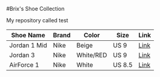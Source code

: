 #Brix's Shoe Collection

My repository called test 

| Shoe Name | Brand | Color | Size | Link |
| --------- | ----- | ----- | ---- | ----- |
|Jordan 1 Mid | Nike| Beige | US 9| [Link](https://www.goat.com/sneakers/air-jordan-1-mid-tan-gum-554724-271?utm_source=google_ads&utm_medium=cpc&utm_campaign=16777436806&utm_content=&gclid=Cj0KCQiAgaGgBhC8ARIsAAAyLfGdZ9F16TmPRcakeIyUTI4Npzikmo1GpxAZYxgSRpYbsQqvYsZ33K0aAqixEALw_wcB) |
|Jordan 3 | Nike | White/RED| US 9 | [Link](https://www.goat.com/sneakers/air-jordan-3-retro-fire-red-2022-dn3707-160) |
| AirForce 1 | Nike | White | US 8.5 | [Link](https://www.goat.com/sneakers/air-force-1-low-07-fresh-dm0211-100) |
